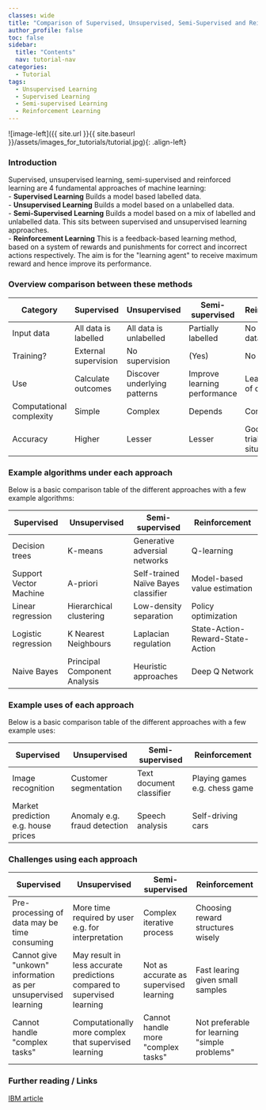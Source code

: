 ```yaml
---
classes: wide
title: "Comparison of Supervised, Unsupervised, Semi-Supervised and Reinforcement "
author_profile: false
toc: false
sidebar:
  title: "Contents"
  nav: tutorial-nav
categories:
  - Tutorial
tags:
  - Unsupervised Learning
  - Supervised Learning
  - Semi-supervised Learning
  - Reinforcement Learning
---
```



![image-left]({{ site.url }}{{ site.baseurl }}/assets/images_for_tutorials/tutorial.jpg){: .align-left}


<h3>Introduction</h3>
Supervised, unsupervised learning, semi-supervised and reinforced learning are 4 fundamental approaches of machine learning: <br />
-  <b>Supervised Learning</b> Builds a model based labelled data.<br />
-  <b>Unsupervised Learning</b> Builds a model based on a unlabelled data. <br />
-  <b>Semi-Supervised Learning</b> Builds a model based on a mix of labelled and unlabelled data.  This sits between supervised and unsupervised learning approaches.<br />
-  <b>Reinforcement Learning</b> This is a feedback-based learning method, based on a system of rewards and punishments for correct and incorrect actions respectively.  The aim is for the "learning agent" to receive maximum reward and hence improve its performance.<br />



<h3>Overview comparison between these methods</h3>

| Category                         | Supervised                       | Unsupervised                     | Semi-supervised                  | Reinforcement                     |
| -------------------------------- | -------------------------------- | -------------------------------- | -------------------------------- | -------------------------------- |
| Input data                       | All data is labelled             | All data is unlabelled           | Partially labelled               | No predefined data                       |
| Training?          | External supervision                              | No supervision                               |    (Yes)                   | No supervision |
| Use                              | Calculate outcomes                       | Discover underlying patterns                   | Improve learning performance                       | Learn a series of outcomes                       |
| Computational complexity      | Simple                      | Complex                   | Depends                       | Complex                       |
| Accuracy      | Higher                      | Lesser                   | Lesser                       | Good for trial/error situations                       |



<h3>Example algorithms under each approach</h3>
Below is a basic comparison table of the different approaches with a few example algorithms:

| Supervised                     | Unsupervised            | Semi-supervised                      | Reinforcement                     |
| ------------------------------ | ----------------------- | ------------------------------------ | --------------------------------- |
| Decision trees                 | K-means                 |  Generative adversial networks       |  Q-learning                       |
| Support Vector Machine         | A-priori                |  Self-trained Naïve Bayes classifier |  Model-based value estimation     |
| Linear regression              | Hierarchical clustering |  Low-density separation              |  Policy optimization              |
| Logistic regression            | K Nearest Neighbours    |  Laplacian regulation                |  State-Action-Reward-State-Action |
| Naive Bayes                    | Principal Component Analysis |  Heuristic approaches                |  Deep Q Network                   |

<h3>Example uses of each approach</h3>
Below is a basic comparison table of the different approaches with a few example uses:

| Supervised                          | Unsupervised                 | Semi-supervised                      | Reinforcement                  |
| ----------------------------------- | ---------------------------- | ------------------------------------ | ------------------------------ |
| Image recognition                   | Customer segmentation        |  Text document classifier            |  Playing games e.g. chess game |
| Market prediction e.g. house prices | Anomaly e.g. fraud detection |  Speech analysis                     |  Self-driving cars             |

<h3>Challenges using each approach</h3>

| Supervised                     | Unsupervised            | Semi-supervised                      | Reinforcement                                  |
| ------------------------------ | ----------------------- | ------------------------------------ | ---------------------------------------------- |
| Pre-processing of data may be time consuming                 | More time required by user e.g. for interpretation                 |  Complex iterative process      |  Choosing reward structures wisely             |
| Cannot give "unkown" information as per unsupervised learning         | May result in less accurate predictions compared to supervised learning                | Not as accurate as supervised learning |  Fast learing given small samples              |
| Cannot handle "complex tasks"            | Computationally more complex that supervised learning |  Cannot handle more "complex tasks"                                 |  Not preferable for learning "simple problems" |

<h3>Further reading / Links</h3>


[IBM article](https://www.ibm.com/cloud/blog/supervised-vs-unsupervised-learning)
